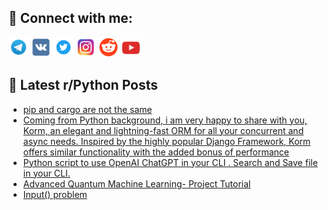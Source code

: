 ## 🔎 Connect with me:
[<img src="https://github.com/bullbesh/bullbesh/blob/main/images/Telegram.png" width="32" height="32" />](https://t.me/bullbesh)
[<img src="https://github.com/bullbesh/bullbesh/blob/main/images/VK.png" width="32" height="32" />](https://vk.com/bullbesh)
[<img src="https://github.com/bullbesh/bullbesh/blob/main/images/Twitter.png" width="32" height="32" />](https://twitter.com/bullbesh1)
[<img src="https://github.com/bullbesh/bullbesh/blob/main/images/Instagram.png" width="32" height="32" />](https://www.instagram.com/bullbesh)
[<img src="https://github.com/bullbesh/bullbesh/blob/main/images/Reddit.png" width="32" height="32" />](https://www.reddit.com/user/bullbesh)
[<img src="https://github.com/bullbesh/bullbesh/blob/main/images/YouTube.png" width="32" height="32" />](https://www.youtube.com/channel/UCtfjRs6uzgq5mfm8S06WTcg)

## 📕 Latest r/Python Posts
<!-- BLOG-POST-LIST:START -->
- [pip and cargo are not the same](https://www.reddit.com/r/Python/comments/10lpbod/pip_and_cargo_are_not_the_same/)
- [Coming from Python background, i am very happy to share with you, Korm, an elegant and lightning-fast ORM for all your concurrent and async needs. Inspired by the highly popular Django Framework, Korm offers similar functionality with the added bonus of performance](https://www.reddit.com/r/Python/comments/10lp6ao/coming_from_python_background_i_am_very_happy_to/)
- [Python script to use OpenAI ChatGPT in your CLI . Search and Save file in your CLI.](https://www.reddit.com/r/Python/comments/10lneab/python_script_to_use_openai_chatgpt_in_your_cli/)
- [Advanced Quantum Machine Learning- Project Tutorial](https://www.reddit.com/r/Python/comments/10lkt0p/advanced_quantum_machine_learning_project_tutorial/)
- [Input&lpar;&rpar; problem](https://www.reddit.com/r/Python/comments/10lki9r/input_problem/)
<!-- BLOG-POST-LIST:END -->
